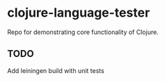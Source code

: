 # clojure-language-tester

Repo for demonstrating core functionality of Clojure.

## TODO
Add leiningen build with unit tests